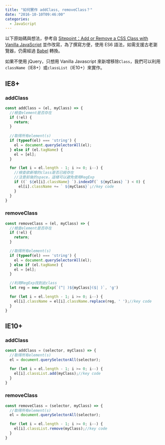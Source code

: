 ```yaml
---
title: "如何實作 addClass, removeClass？"
date: "2016-10-10T09:46:00"
categories:
  - JavaScript
---
```


以下原始碼與想法，參考自 [Sitepoint：Add or Remove a CSS Class with Vanilla JavaScript](https://www.sitepoint.com/add-remove-css-class-vanilla-js/) 並作改寫，為了撰寫方便，使用 ES6 語法，如需支援古老瀏覽器，仍需經過 [Babel](https://babeljs.io/) 轉換。

如果不使用 jQuery，只想用 Vanilla Javascript 來新增移除`Class`，我們可以利用`className`（IE8+）或`classList`（IE10+）來實作。

## IE8+
### addClass
```js
const addClass = (el, myClass) => {
  //檢查element是否存在
  if (!el) {
    return;
  }
  
  //取得所有element(s)
  if (typeof(el) === 'string') {
    el = document.querySelectorAll(el);
  } else if (el.tagName) {
    el = [el];
  }

  for (let i = el.length - 1; i >= 0; i--) {
    //檢查欲新增的class是否已經存在
    //注意前後的space，這樣可以避免使用RegExp
    if ((` ${el[i].className} `).indexOf(` ${myClass} `) < 0) { 
      el[i].className += ` ${myClass}`;//key code
    }
  }
}
```

### removeClass
```js
const removeClass = (el, myClass) => {
  //檢查element是否存在
  if (!el) {
    return;
  }

  //取得所有element(s)
  if (typeof(el) === 'string') {
    el = document.querySelectorAll(el);
  } else if (el.tagName) {
    el = [el];
  }

  //利用RegExp找到此class
  let reg = new RegExp(`(^| )${myClass}($| )`, 'g')

  for (let i = el.length - 1; i >= 0; i--) {
    el[i].className = el[i].className.replace(reg, ' ');//key code
  }
}
```

## IE10+
### addClass
```js
const addClass = (selector, myClass) => {
  //取得所有element(s)
  el = document.querySelectorAll(selector);

  for (let i = el.length - 1; i >= 0; i--) {
    el[i].classList.add(myClass);//key code
  }
}
```

### removeClass
```js
const removeClass = (selector, myClass) => {
  //取得所有element(s)
  el = document.querySelectorAll(selector);

  for (let i = el.length - 1; i >= 0; i--) {
    el[i].classList.remove(myClass);//key code
  }
}
```
